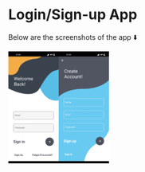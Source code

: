 # Login/Sign-up App

Below are the screenshots of the app ⬇️
<div style="display: flex;">
  <img style="width: 20%;" src="assets/login_screenshot.jpg">
  <img style="width: 20%;" src="assets/register_screenshot.jpg">
</div>

